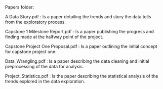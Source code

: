 Papers folder:

A Data Story.pdf  :  Is a paper detailing the trends and story the data tells from the exploratory process.

Capstone 1 Milestone Report.pdf : Is a paper publishing the progress and finding made at the halfway point of the project.

Capstone Project One Proposal.pdf : Is a paper outlining the initial concept for capstone project one.

Data_Wrangling.pdf : Is a paper describing the data cleaning and initial preprocessing of the data for analysis.

Project_Statistics.pdf : Is the paper describing the statistical analysis of the trends explored in the data exploration. 

